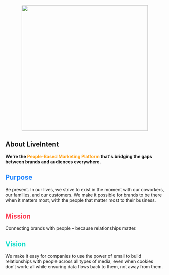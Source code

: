 <p align="center"><a href="https://liveintent.com" target="_blank"><img src="[https://www.liveintent.com/assets/img/brand-assets/LiveIntentLogo-Horiz-Orange.svg](https://www.liveintent.com/wp-content/uploads/2023/05/LiveIntentLogo-Horiz-Orange.svg)" width="400"></a></p>

## About LiveIntent

<strong>We're the <span style="color: #FFA119">People-Based Marketing Platform</span> that's bridging the gaps between brands and audiences everywhere.</strong>

<h2 style="color: #2688FE">Purpose</h2>

Be present. In our lives, we strive to exist in the moment with our coworkers, our families, and our customers. We make it possible for brands to be there when it matters most, with the people that matter most to their business.

<h2 style="color: #FC4559">Mission</h2>

Connecting brands with people – because relationships matter.

<h2 style="color: #13DDC9">Vision</h2>

We make it easy for companies to use the power of email to build relationships with people across all types of media, even when cookies don’t work; all while ensuring data flows back to them, not away from them.
